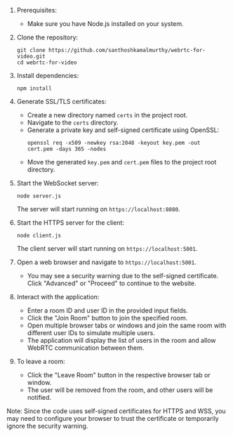 1. Prerequisites:
   - Make sure you have Node.js installed on your system.

2. Clone the repository:
   ```
   git clone https://github.com/santhoshkamalmurthy/webrtc-for-video.git
   cd webrtc-for-video
   ```

3. Install dependencies:
   ```
   npm install
   ```

4. Generate SSL/TLS certificates:
   - Create a new directory named `certs` in the project root.
   - Navigate to the `certs` directory.
   - Generate a private key and self-signed certificate using OpenSSL:
     ```
     openssl req -x509 -newkey rsa:2048 -keyout key.pem -out cert.pem -days 365 -nodes
     ```
   - Move the generated `key.pem` and `cert.pem` files to the project root directory.

5. Start the WebSocket server:
   ```
   node server.js
   ```
   The server will start running on `https://localhost:8080`.

6. Start the HTTPS server for the client:
   ```
   node client.js
   ```
   The client server will start running on `https://localhost:5001`.

7. Open a web browser and navigate to `https://localhost:5001`.
   - You may see a security warning due to the self-signed certificate. Click "Advanced" or "Proceed" to continue to the website.

8. Interact with the application:
   - Enter a room ID and user ID in the provided input fields.
   - Click the "Join Room" button to join the specified room.
   - Open multiple browser tabs or windows and join the same room with different user IDs to simulate multiple users.
   - The application will display the list of users in the room and allow WebRTC communication between them.

9. To leave a room:
   - Click the "Leave Room" button in the respective browser tab or window.
   - The user will be removed from the room, and other users will be notified.

Note: Since the code uses self-signed certificates for HTTPS and WSS, you may need to configure your browser to trust the certificate or temporarily ignore the security warning.